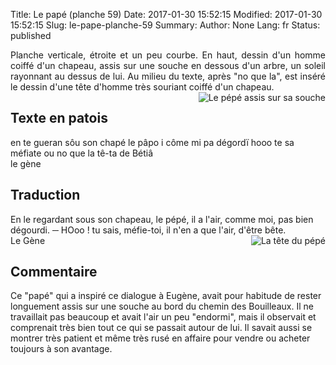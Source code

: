 Title: Le papé (planche 59)
Date: 2017-01-30 15:52:15
Modified: 2017-01-30 15:52:15
Slug: le-pape-planche-59
Summary: 
Author: None
Lang: fr
Status: published

<p style="text-align:justify;">Planche verticale, étroite et un peu courbe. En haut, dessin d'un homme coiffé d'un chapeau, assis  sur une souche en dessous d'un arbre, un soleil rayonnant au dessus de lui. Au milieu du texte, après "no que la", est inséré le dessin d'une tête d'homme très souriant coiffé d'un chapeau.<img style="float: right;" alt="Le pépé assis sur sa souche" src="{static}/images/planche_59_dessin_haut.png"></p><img style="float: left;" alt="" src="{static}/images/planche_59-2.png">

## Texte en patois
en te gueran sôu son chapé le pâpo i côme mi pa dégordï    hooo te sa méfiate ou no que la  tê-ta de Bétiâ    
   le gène

## Traduction
En le regardant sous son chapeau, le pépé, il a l'air, comme moi, pas bien dégourdi.
─  HOoo ! tu sais, méfie-toi, il n'en a que l'air, d'être bête.  
         Le Gène<img style="float: right;" alt="La tête du pépé" src="{static}/images/planche_59_dessin_bas.png">

## Commentaire
Ce "papé" qui a inspiré ce dialogue à Eugène, avait pour habitude de rester longuement assis sur une souche au bord du chemin des Bouilleaux. Il ne travaillait pas beaucoup et avait l'air un peu "endormi", mais il observait et comprenait très bien tout ce qui se passait autour de lui. 
Il savait aussi se montrer très patient et même très rusé en affaire pour vendre ou acheter toujours à son avantage.  


